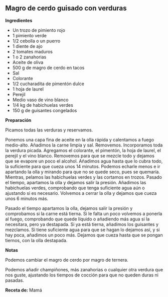 ## Magro de cerdo guisado con verduras

**Ingredientes**

- Un trozo de pimiento rojo
- 1 pimiento verde
- 1/2 cebolla o un puerro
- 1 diente de ajo
- 2 tomates maduros
- 1 o 2 zanahorias
- Aceite de oliva
- 500 g de magro de cerdo en tacos
- Sal
- Colorante
- 1/2 cucharadita de pimentón dulce
- 1 hoja de laurel
- Perejil
- Medio vaso de vino blanco
- 1/4 kg de habichuelas verdes
- 150 g de guisantes congelados

**Preparación**

Picamos todas las verduras y reservamos.

Ponemos una capa fina de aceite en la olla rápida y calentamos a fuego medio-alto. Añadimos la carne limpia y sal. Removemos. Incorporamos toda la verdura picada. Agregamos el colorante, el pimentón, la hoja de laurel, el perejil y el vino blanco. Removemos para que se mezcle todo y dejamos que se evapore un poco el alcohol. Añadimos agua hasta que lo cubra todo, la suficiente para que cueza unos 14 minutos. Podemos echarle menos e ir apartando la olla y mirando para que no se quede seco, pues se quemaría. Mientras, pelamos las habichuelas verdes y las cortamos en trozos. Pasado el tiempo, apartamos la olla y dejamos salir la presión. Añadimos las habichuelas verdes, comprobando que tenga suficiente agua aún o ajustando si es necesario. Volvemos a cerrar la olla y dejamos que cueza unos 6 minutos más.

Pasado el tiempo apartamos la olla, dejamos salir la presión y comprobamos si la carne está tierna. Si le falta un poco volvemos a ponerla al fuego, comprobando que quede líquido o añadiendo más agua si la necesitara, pero ya destapada. Si ya está tierna, añadimos los guisantes y mezclamos. Si tiene suficiente agua para que se hagan lo dejamos así, y si hay poca, añadimos un poco más. Dejamos que cueza hasta que se pongan tiernos, con la olla destapada.

**Notas**

Podemos cambiar el magro de cerdo por magro de ternera.

Podemos añadir champiñones, más zanahorias o cualquier otra verdura que nos guste, ajustando los tiempos de cocción para que no queden duras ni pasadas.

**Receta de:** Mamá